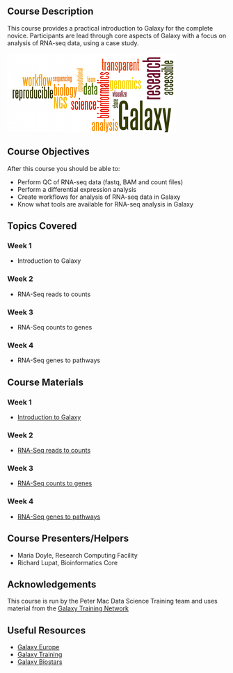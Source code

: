 ## Course Description
This course provides a practical introduction to Galaxy for the complete novice. Participants are lead through core aspects of Galaxy with a focus on analysis of RNA-seq data, using a case study.

![workshop pic](images/GalaxyWordCloud.png)

## Course Objectives

After this course you should be able to:

* Perform QC of RNA-seq data (fastq, BAM and count files)
* Perform a differential expression analysis
* Create workflows for analysis of RNA-seq data in Galaxy
* Know what tools are available for RNA-seq analysis in Galaxy

## Topics Covered

### Week 1
- Introduction to Galaxy

### Week 2
- RNA-Seq reads to counts

### Week 3
- RNA-Seq counts to genes

### Week 4
- RNA-Seq genes to pathways

## Course Materials


### Week 1
- [Introduction to Galaxy](http://galaxyproject.github.io/training-material/topics/introduction/tutorials/galaxy-intro-peaks2genes/tutorial.html)

### Week 2
- [RNA-Seq reads to counts](https://galaxyproject.github.io/training-material/topics/transcriptomics/tutorials/rna-seq-reads-to-counts/tutorial.html)

### Week 3
- [RNA-Seq counts to genes](https://galaxyproject.github.io/training-material/topics/transcriptomics/tutorials/rna-seq-counts-to-genes/tutorial.html)

### Week 4
- [RNA-Seq genes to pathways](https://galaxyproject.github.io/training-material/topics/transcriptomics/tutorials/rna-seq-genes-to-pathways/tutorial.html)


## Course Presenters/Helpers

- Maria Doyle, Research Computing Facility
- Richard Lupat, Bioinformatics Core


## Acknowledgements
This course is run by the Peter Mac Data Science Training team and uses material from the [Galaxy Training Network](https://galaxyproject.org/teach/gtn/)

## Useful Resources
+ [Galaxy Europe](https://usegalaxy.eu/)
+ [Galaxy Training](https://galaxyproject.github.io/training-material/)
+ [Galaxy Biostars](https://biostar.usegalaxy.org/)
